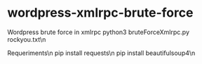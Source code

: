 # wordpress-xmlrpc-brute-force
Wordpress brute force in xmlrpc 
python3 bruteForceXmlrpc.py rockyou.txt\n

Requeriments\n
pip install requests\n
pip install beautifulsoup4\n
